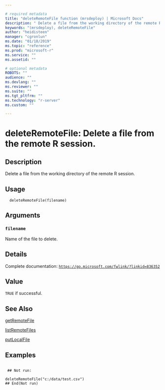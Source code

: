 ```yaml
--- 

# required metadata 
title: "deleteRemoteFile function (mrsdeploy) | Microsoft Docs" 
description: " Delete a file from the working directory of the remote R session. " 
keywords: "(mrsdeploy), deleteRemoteFile" 
author: "heidisteen" 
manager: "cgronlun" 
ms.date: "01/18/2019" 
ms.topic: "reference" 
ms.prod: "microsoft-r" 
ms.service: "" 
ms.assetid: "" 

# optional metadata 
ROBOTS: "" 
audience: "" 
ms.devlang: "" 
ms.reviewer: "" 
ms.suite: "" 
ms.tgt_pltfrm: "" 
ms.technology: "r-server" 
ms.custom: "" 

--- 
```





 # deleteRemoteFile: Delete a file from the remote R session. 
 ## Description

Delete a file from the working directory of the remote R session.


 ## Usage

```   
  deleteRemoteFile(filename)

```

 ## Arguments



 ### `filename`
 Name of the file to delete. 



 ## Details

Complete documentation: [`https://go.microsoft.com/fwlink/?linkid=836352`](https://go.microsoft.com/fwlink/?linkid=836352)



 ## Value

`TRUE` if successful.

 ## See Also

[getRemoteFile](getRemoteFile.md)

[listRemoteFiles](listRemoteFiles.md)

[putLocalFile](putLocalFile.md)

 ## Examples

 ```

  ## Not run:

deleteRemoteFile("c:/data/test.csv")
 ## End(Not run) 
```

